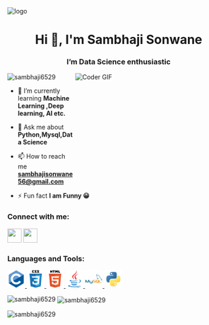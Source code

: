 <img align="top" alt="logo" height=350 width=950 src="https://github.com/Sambhaji6529/Sambhaji6529/blob/main/Top_Data_Science_Facts.avif" />
<h1 align="center">Hi 👋, I'm Sambhaji Sonwane</h1>
<h3 align="center">I’m Data Science enthusiastic</h3>
<img align="right" alt="Coder GIF" height=250 width=350 src="https://cdn.dribbble.com/users/730703/screenshots/6581243/avento.gif" />

<p align="left"> <img src="https://komarev.com/ghpvc/?username=sambhaji6529&label=Profile%20views&color=0e75b6&style=flat" alt="sambhaji6529" /> </p>

- 🌱 I’m currently learning **Machine Learning ,Deep learning, AI etc.**

- 💬 Ask me about **Python,Mysql,Data Science**

- 📫 How to reach me **sambhajisonwane56@gmail.com**

- ⚡ Fun fact **I am Funny 😀**

<h3 align="left">Connect with me:</h3>
<a href="https://www.linkedin.com/in/sambhajisonwane" target="_blank" rel="noreferrer"><img src="https://raw.githubusercontent.com/danielcranney/readme-generator/main/public/icons/socials/linkedin.svg" width="32" height="32" /></a>
<a href="http://www.instagram.com/sambhaji_sonwane2002" target="_blank" rel="noreferrer"><img src="https://raw.githubusercontent.com/danielcranney/readme-generator/main/public/icons/socials/instagram.svg" width="32" height="32" /></a>


<h3 align="left">Languages and Tools:</h3>
<p align="left"> <a href="https://www.cprogramming.com/" target="_blank" rel="noreferrer"> <img src="https://raw.githubusercontent.com/devicons/devicon/master/icons/c/c-original.svg" alt="c" width="40" height="40"/> </a> <a href="https://www.w3schools.com/css/" target="_blank" rel="noreferrer"> <img src="https://raw.githubusercontent.com/devicons/devicon/master/icons/css3/css3-original-wordmark.svg" alt="css3" width="40" height="40"/> </a> <a href="https://www.w3.org/html/" target="_blank" rel="noreferrer"> <img src="https://raw.githubusercontent.com/devicons/devicon/master/icons/html5/html5-original-wordmark.svg" alt="html5" width="40" height="40"/> </a> <a href="https://www.java.com" target="_blank" rel="noreferrer"> <img src="https://raw.githubusercontent.com/devicons/devicon/master/icons/java/java-original.svg" alt="java" width="40" height="40"/> </a> <a href="https://www.mysql.com/" target="_blank" rel="noreferrer"> <img src="https://raw.githubusercontent.com/devicons/devicon/master/icons/mysql/mysql-original-wordmark.svg" alt="mysql" width="40" height="40"/> </a> <a href="https://www.python.org" target="_blank" rel="noreferrer"> <img src="https://raw.githubusercontent.com/devicons/devicon/master/icons/python/python-original.svg" alt="python" width="40" height="40"/> </a> </p>

<p><img align="left" src="https://github-readme-stats.vercel.app/api/top-langs?username=sambhaji6529&show_icons=true&locale=en&layout=compact" alt="sambhaji6529" /></p>

<p>&nbsp;<img align="center" src="https://github-readme-stats.vercel.app/api?username=sambhaji6529&show_icons=true&locale=en" alt="sambhaji6529" /></p>

<p><img align="center" src="https://github-readme-streak-stats.herokuapp.com/?user=sambhaji6529&" alt="sambhaji6529" /></p>

